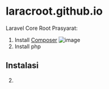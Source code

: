 # laracroot.github.io
Laravel Core Root
Prasyarat:
1. Install [Composer](https://getcomposer.org/Composer-Setup.exe)
   ![image](https://github.com/user-attachments/assets/5c59f00b-74ff-4706-8f0a-ae6a6f421d3c)
2. Install php 
## Instalasi




2. 
